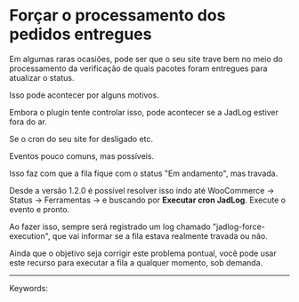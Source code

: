 # Forçar o processamento dos pedidos entregues

Em algumas raras ocasiões, pode ser que o seu site trave bem no meio do processamento da verificação de quais pacotes foram entregues para atualizar o status.

Isso pode acontecer por alguns motivos.

Embora o plugin tente controlar isso, pode acontecer se a JadLog estiver fora do ar.

Se o cron do seu site for desligado etc.

Eventos pouco comuns, mas possíveis.

Isso faz com que a fila fique com o status "Em andamento", mas travada.

Desde a versão 1.2.0 é possível resolver isso indo até WooCommerce -> Status -> Ferramentas -> e buscando por **Executar cron JadLog**. Execute o evento e pronto.

Ao fazer isso, sempre será registrado um log chamado "jadlog-force-execution", que vai informar se a fila estava realmente travada ou não.

Ainda que o objetivo seja corrigir este problema pontual, você pode usar este recurso para executar a fila a qualquer momento, sob demanda.

___

Keywords: